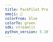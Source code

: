 ```yaml
---
title: PackPilot Pro
emoji: 🚀
colorFrom: blue
colorTo: green
sdk: streamlit
python_version: 3.10
---
```

